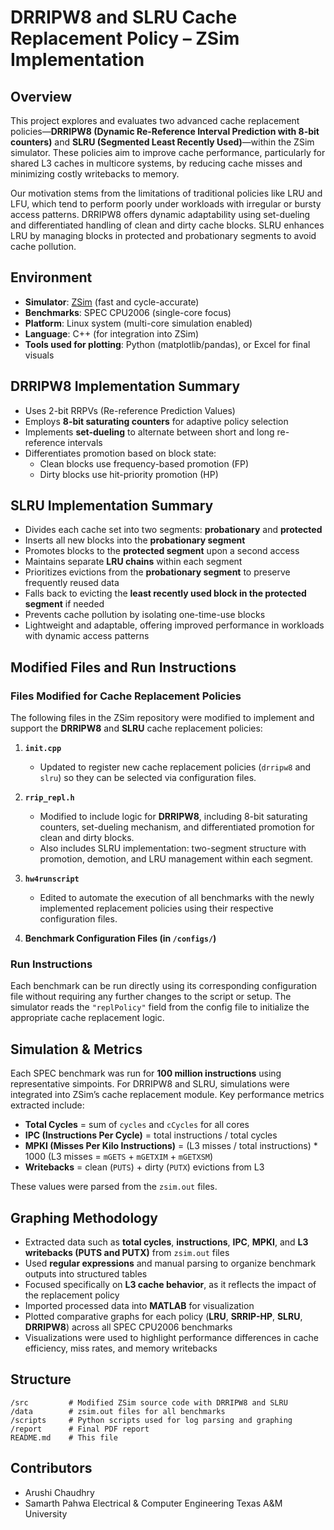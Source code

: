 # DRRIPW8 and SLRU Cache Replacement Policy – ZSim Implementation

## Overview

This project explores and evaluates two advanced cache replacement policies—**DRRIPW8 (Dynamic Re-Reference Interval Prediction with 8-bit counters)** and **SLRU (Segmented Least Recently Used)**—within the ZSim simulator. These policies aim to improve cache performance, particularly for shared L3 caches in multicore systems, by reducing cache misses and minimizing costly writebacks to memory.

Our motivation stems from the limitations of traditional policies like LRU and LFU, which tend to perform poorly under workloads with irregular or bursty access patterns. DRRIPW8 offers dynamic adaptability using set-dueling and differentiated handling of clean and dirty cache blocks. SLRU enhances LRU by managing blocks in protected and probationary segments to avoid cache pollution.

## Environment

* **Simulator**: [ZSim](https://zsim.csail.mit.edu/) (fast and cycle-accurate)
* **Benchmarks**: SPEC CPU2006 (single-core focus)
* **Platform**: Linux system (multi-core simulation enabled)
* **Language**: C++ (for integration into ZSim)
* **Tools used for plotting**: Python (matplotlib/pandas), or Excel for final visuals

## DRRIPW8 Implementation Summary

* Uses 2-bit RRPVs (Re-reference Prediction Values)
* Employs **8-bit saturating counters** for adaptive policy selection
* Implements **set-dueling** to alternate between short and long re-reference intervals
* Differentiates promotion based on block state:
  * Clean blocks use frequency-based promotion (FP)
  * Dirty blocks use hit-priority promotion (HP)
 
## SLRU Implementation Summary

* Divides each cache set into two segments: **probationary** and **protected**
* Inserts all new blocks into the **probationary segment**
* Promotes blocks to the **protected segment** upon a second access
* Maintains separate **LRU chains** within each segment
* Prioritizes evictions from the **probationary segment** to preserve frequently reused data
* Falls back to evicting the **least recently used block in the protected segment** if needed
* Prevents cache pollution by isolating one-time-use blocks
* Lightweight and adaptable, offering improved performance in workloads with dynamic access patterns


## Modified Files and Run Instructions

### Files Modified for Cache Replacement Policies

The following files in the ZSim repository were modified to implement and support the **DRRIPW8** and **SLRU** cache replacement policies:

1. **`init.cpp`**

   * Updated to register new cache replacement policies (`drripw8` and `slru`) so they can be selected via configuration files.

2. **`rrip_repl.h`**

   * Modified to include logic for **DRRIPW8**, including 8-bit saturating counters, set-dueling mechanism, and differentiated promotion for clean and dirty blocks.
   * Also includes SLRU implementation: two-segment structure with promotion, demotion, and LRU management within each segment.

3. **`hw4runscript`**

   * Edited to automate the execution of all benchmarks with the newly implemented replacement policies using their respective configuration files.

4. **Benchmark Configuration Files (in `/configs/`)**



### Run Instructions

Each benchmark can be run directly using its corresponding configuration file without requiring any further changes to the script or setup. The simulator reads the `"replPolicy"` field from the config file to initialize the appropriate cache replacement logic.



## Simulation & Metrics

Each SPEC benchmark was run for **100 million instructions** using representative simpoints. For DRRIPW8 and SLRU, simulations were integrated into ZSim’s cache replacement module. Key performance metrics extracted include:

* **Total Cycles** = sum of `cycles` and `cCycles` for all cores
* **IPC (Instructions Per Cycle)** = total instructions / total cycles
* **MPKI (Misses Per Kilo Instructions)** = (L3 misses / total instructions) \* 1000
  (L3 misses = `mGETS` + `mGETXIM` + `mGETXSM`)
* **Writebacks** = clean (`PUTS`) + dirty (`PUTX`) evictions from L3

These values were parsed from the `zsim.out` files.


## Graphing Methodology

* Extracted data such as **total cycles**, **instructions**, **IPC**, **MPKI**, and **L3 writebacks (PUTS and PUTX)** from `zsim.out` files
* Used **regular expressions** and manual parsing to organize benchmark outputs into structured tables
* Focused specifically on **L3 cache behavior**, as it reflects the impact of the replacement policy
* Imported processed data into **MATLAB** for visualization
* Plotted comparative graphs for each policy (**LRU**, **SRRIP-HP**, **SLRU**, **DRRIPW8**) across all SPEC CPU2006 benchmarks
* Visualizations were used to highlight performance differences in cache efficiency, miss rates, and memory writebacks

## Structure

```
/src         # Modified ZSim source code with DRRIPW8 and SLRU
/data        # zsim.out files for all benchmarks
/scripts     # Python scripts used for log parsing and graphing
/report      # Final PDF report
README.md    # This file
```

## Contributors

* Arushi Chaudhry
* Samarth Pahwa
  Electrical & Computer Engineering
  Texas A\&M University
